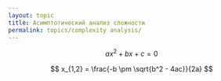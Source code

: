 ```yaml
---
layout: topic
title: Асимптотический анализ сложности
permalink: topics/complexity analysis/
---
```


$$ ax^2 + bx + c = 0 $$

$$ x_{1,2} = \frac{-b \pm \sqrt{b^2 - 4ac}}{2a} $$
